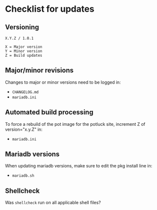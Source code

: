 # Checklist for updates

## Versioning
```
X.Y.Z / 1.0.1

X = Major version
Y = Minor version
Z = Build updates
```

## Major/minor revisions
Changes to major or minor versions need to be logged in:
* `CHANGELOG.md`
* `mariadb.ini`

## Automated build processing
To force a rebuild of the pot image for the potluck site, increment Z of version="x.y.Z" in:
* `mariadb.ini`

## Mariadb versions
When updating mariadb versions, make sure to edit the pkg install line in:
* `mariadb.sh`

## Shellcheck
Was `shellcheck` run on all applicable shell files?
